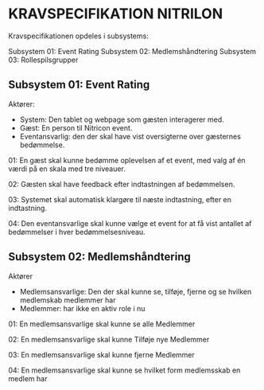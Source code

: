 # KRAVSPECIFIKATION NITRILON
Kravspecifikationen opdeles i subsystems:

Subsystem 01: Event Rating
Subsystem 02: Medlemshåndtering
Subsystem 03: Rollespilsgrupper

## Subsystem 01: Event Rating
Aktører:
* System: Den tablet og webpage som gæsten interagerer med. 
* Gæst: En person til Nitricon event.
* Eventansvarlig: den der skal have vist oversigterne over gæsternes bedømmelse.

01: En gæst skal kunne bedømme oplevelsen af et event, med valg af én værdi på en skala med tre niveauer.

02: Gæsten skal have feedback efter indtastningen af bedømmelsen.

03: Systemet skal automatisk klargøre til næste indtastning, efter en indtastning.

04: Den eventansvarlige skal kunne vælge et event for at få vist antallet af bedømmelser i hver bedømmelsesniveau.

## Subsystem 02: Medlemshåndtering
Aktører
* Medlemsansvarlige: Den der skal kunne se, tilføje, fjerne og se hvilken medlemskab medlemmer har
* Medlemmer: har ikke en aktiv role i nu

01: En medlemsansvarlige skal kunne se alle Medlemmer

02: En medlemsansvarlige skal kunne Tilføje nye Medlemmer

 03: En medlemsansvarlige skal kunne fjerne Medlemmer 

 04:  En medlemsansvarlige skal kunne se hvilket form medlemsskab en medlem har
